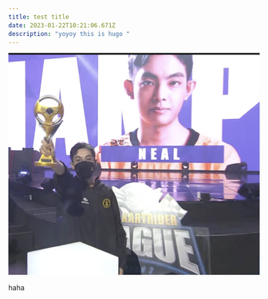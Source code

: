 ```yaml
---
title: test title
date: 2023-01-22T10:21:06.671Z
description: "yoyoy this is hugo "
---
```

![](static/img/截圖-2022-10-01-下午6.38.03.png)



haha